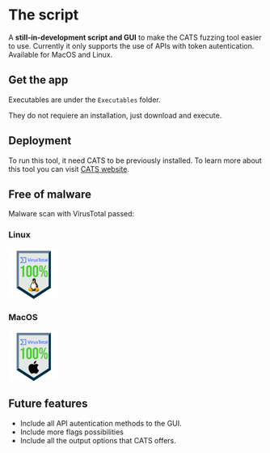 
# The script

A **still-in-development script and GUI** to make the CATS fuzzing tool easier to use.
Currently it only supports the use of APIs with token autentication. Available for MacOS and Linux.



## Get the app

Executables are under the 
``
Executables
``
folder.

They do not requiere an installation, just download and execute.
## Deployment

To run this tool, it need CATS to be previously installed. To learn more about this tool you can visit [CATS website](https://endava.github.io/cats/).

## Free of malware

Malware scan with VirusTotal passed:

### Linux 
<a href="https://www.virustotal.com/gui/file/2edbfd4cff043f587bce48def1777a8ad3dd94dad5e206747a507c3df83f0c39/detection">
    <img src="./img/linux100.png" alt="VirusTotal" width="100">
</a>


### MacOS 
<a href="https://www.virustotal.com/gui/file/54a699b4fa0c67cbca4d43d4bcce64bceb404eda51264938a1abfdbbff76e00f?nocache=1">
    <img src="./img/mac100.png" alt="VirusTotal" width="100">
</a>


## Future features
- Include all API autentication methods to the GUI.
- Include more flags possibilities
- Include all the output options that CATS offers.